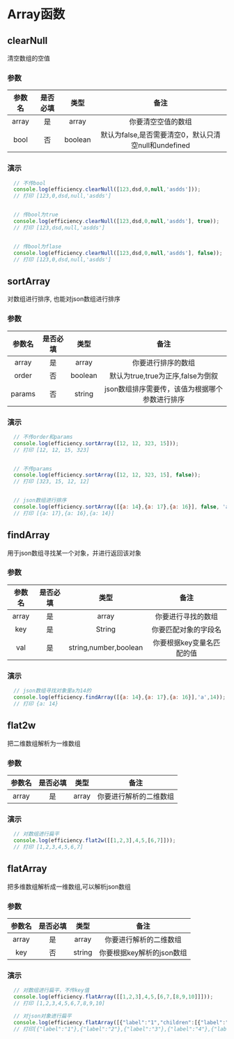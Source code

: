 # Array函数
## clearNull
  清空数组的空值
  ### 参数
  |参数名|是否必填|类型|备注|
  |:-:|:-:|:-:|:----------:|
  |array|是|array|你要清空空值的数组|
  |bool|否|boolean|默认为false,是否需要清空0，默认只清空null和undefined|
  ### 演示
  ``` js
    // 不传bool
    console.log(efficiency.clearNull([123,dsd,0,null,'asdds']));
    // 打印 [123,0,dsd,null,'asdds']


    // 传bool为true
    console.log(efficiency.clearNull([123,dsd,0,null,'asdds'], true));
    // 打印 [123,dsd,null,'asdds']


    // 传bool为flase
    console.log(efficiency.clearNull([123,dsd,0,null,'asdds'], false));
    // 打印 [123,0,dsd,null,'asdds']
  ```


## sortArray
  对数组进行排序, 也能对json数组进行排序
  ### 参数
  |参数名|是否必填|类型|备注|
  |:-:|:-:|:-:|:----------:|
  |array|是|array|你要进行排序的数组|
  |order|否|boolean|默认为true,true为正序,false为倒叙|
  |params|否|string|json数组排序需要传，该值为根据哪个参数进行排序|
  ### 演示
  ``` js
    // 不传order和params
    console.log(efficiency.sortArray([12, 12, 323, 15]));
    // 打印 [12, 12, 15, 323]


    // 不传params
    console.log(efficiency.sortArray([12, 12, 323, 15], false));
    // 打印 [323, 15, 12, 12]


    // json数组进行排序
    console.log(efficiency.sortArray([{a: 14},{a: 17},{a: 16}], false, 'a'));
    // 打印 [{a: 17},{a: 16},{a: 14}]
  ```


  ## findArray
  用于json数组寻找某一个对象，并进行返回该对象
  ### 参数
  |参数名|是否必填|类型|备注|
  |:-:|:-:|:-:|:----------:|
  |array|是|array|你要进行寻找的数组|
  |key|是|String|你要匹配对象的字段名|
  |val|是|string,number,boolean|你要根据key变量名匹配的值|
  ### 演示
  ``` js
    // json数组寻找对象里a为14的
    console.log(efficiency.findArray([{a: 14},{a: 17},{a: 16}],'a',14));
    // 打印 {a: 14}
  ```

 ## flat2w
  把二维数组解析为一维数组
  ### 参数
  |参数名|是否必填|类型|备注|
  |:-:|:-:|:-:|:----------:|
  |array|是|array|你要进行解析的二维数组|
  ### 演示
  ``` js
    // 对数组进行扁平
    console.log(efficiency.flat2w([[1,2,3],4,5,[6,7]]));
    // 打印 [1,2,3,4,5,6,7]
  ```


  ## flatArray
  把多维数组解析成一维数组,可以解析json数组
  ### 参数
  |参数名|是否必填|类型|备注|
  |:-:|:-:|:-:|:----------:|
  |array|是|array|你要进行解析的二维数组|
  |key|否|string|你要根据key解析的json数组|
  ### 演示
  ``` js
    // 对数组进行扁平，不传key值
    console.log(efficiency.flatArray([[1,2,3],4,5,[6,7,[8,9,10]]]));
    // 打印 [1,2,3,4,5,6,7,8,9,10]

    // 对json对象进行扁平
    console.log(efficiency.flatArray([{"label":"1","children":[{"label":"2"}]},{"label":"3","children":[{"label":"4","children":[{"label":"5"}]}]}], 'children'));
    // 打印[{"label":"1"},{"label":"2"},{"label":"3"},{"label":"4"},{"label":"5"}] 
  ```